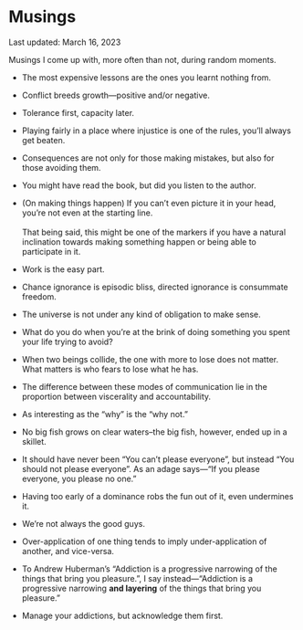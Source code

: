 Musings
=======

<div class="center">Last updated: March 16, 2023</div>

Musings I come up with, more often than not, during random moments.

- The most expensive lessons are the ones you learnt nothing from.<br>


- Conflict breeds growth—positive and/or negative.<br>


- Tolerance first, capacity later.<br>


- Playing fairly in a place where injustice is one of the rules, you’ll always
  get beaten.<br>


- Consequences are not only for those making mistakes, but also for those
  avoiding them.<br>


- You might have read the book, but did you listen to the author.<br>


- (On making things happen) If you can’t even picture it in your head, you’re
  not even at the starting line.<br><br>That being said, this might be one of
  the markers if you have a natural inclination towards making something happen
  or being able to participate in it.


- Work is the easy part.<br>


- Chance ignorance is episodic bliss, directed ignorance is consummate freedom.<br>


- The universe is not under any kind of obligation to make sense.<br>


- What do you do when you’re at the brink of doing something you spent your life
  trying to avoid?<br>


- When two beings collide, the one with more to lose does not matter. What
  matters is who fears to lose what he has.<br>


- The difference between these modes of communication lie in the proportion
  between viscerality and accountability.<br>


- As interesting as the “why” is the “why not.”<br>


- No big fish grows on clear waters–the big fish, however, ended up in a skillet.


- It should have never been “You can’t please everyone”, but instead “You should
  not please everyone”. As an adage says—“If you please everyone, you please no one.”


- Having too early of a dominance robs the fun out of it, even undermines it.


- We’re not always the good guys.


- Over-application of one thing tends to imply under-application of another, and
  vice-versa.


- To Andrew Huberman’s “Addiction is a progressive narrowing of the things that
  bring you pleasure.”, I say instead—“Addiction is a progressive narrowing
  **and layering** of the things that bring you pleasure.”


- Manage your addictions, but acknowledge them first.
